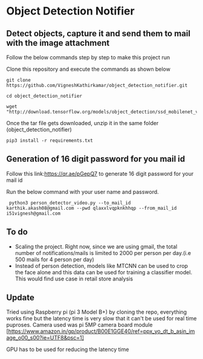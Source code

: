 # Object Detection Notifier
## **Detect objects, capture it and send them to mail with the image attachment**

Follow the below commands step by step to make this project run

Clone this repository and execute the commands as shown below

```
git clone https://github.com/VigneshKathirkamar/object_detection_notifier.git

cd object_detection_notifier

wget "http://download.tensorflow.org/models/object_detection/ssd_mobilenet_v2_coco_2018_03_29.tar.gz"
```
Once the tar file gets downloaded, unzip it in the same folder (object_detection_notifier)

```
pip3 install -r requirements.txt
```
## Generation of 16 digit password for you mail id
Follow this link:https://qr.ae/pGepQ7 to generate 16 digit password for your mail id

Run the below command with your user name and password.

``` python3 person_detector_video.py --to_mail_id karthik.akash08@gmail.com --pwd qlaxxlvqpknkhhqp --from_mail_id i51vignesh@gmail.com```

## To do
- Scaling the project. Right now, since we are using gmail, the total number of notifications/mails is limited to 2000 per person per day.(i.e 500 mails for 4 person per day)
- Instead of person detection, models like MTCNN can be used to crop the face alone and this data can be used for training a classifier model. This would find use case in retail store analysis

## Update
Tried using Raspberry pi (pi 3 Model B+) by cloning the repo, everything works fine but the latency time is very slow that it can't be used for real time puproses. Camera used was pi 5MP camera board module [https://www.amazon.in/gp/product/B00E1GGE40/ref=ppx_yo_dt_b_asin_image_o00_s00?ie=UTF8&psc=1]

GPU has to be used for reducing the latency time
